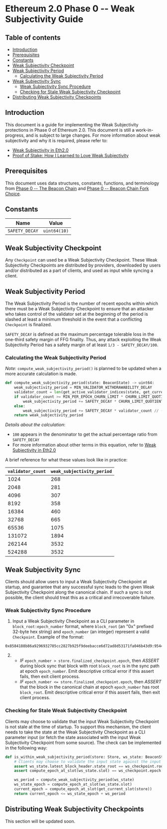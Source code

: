 # Ethereum 2.0 Phase 0 -- Weak Subjectivity Guide

## Table of contents

<!-- TOC -->
<!-- START doctoc generated TOC please keep comment here to allow auto update -->
<!-- DON'T EDIT THIS SECTION, INSTEAD RE-RUN doctoc TO UPDATE -->


- [Introduction](#introduction)
- [Prerequisites](#prerequisites)
- [Constants](#constants)
- [Weak Subjectivity Checkpoint](#weak-subjectivity-checkpoint)
- [Weak Subjectivity Period](#weak-subjectivity-period)
  - [Calculating the Weak Subjectivity Period](#calculating-the-weak-subjectivity-period)
- [Weak Subjectivity Sync](#weak-subjectivity-sync)
  - [Weak Subjectivity Sync Procedure](#weak-subjectivity-sync-procedure)
  - [Checking for Stale Weak Subjectivity Checkpoint](#checking-for-stale-weak-subjectivity-checkpoint)
- [Distributing Weak Subjectivity Checkpoints](#distributing-weak-subjectivity-checkpoints)

<!-- END doctoc generated TOC please keep comment here to allow auto update -->
<!-- /TOC -->

## Introduction

This document is a guide for implementing the Weak Subjectivity protections in Phase 0 of Ethereum 2.0.
This document is still a work-in-progress, and is subject to large changes.
For more information about weak subjectivity and why it is required, please refer to:

- [Weak Subjectivity in Eth2.0](https://notes.ethereum.org/@adiasg/weak-subjectvity-eth2)
- [Proof of Stake: How I Learned to Love Weak Subjectivity](https://blog.ethereum.org/2014/11/25/proof-stake-learned-love-weak-subjectivity/)

## Prerequisites

This document uses data structures, constants, functions, and terminology from
[Phase 0 -- The Beacon Chain](./beacon-chain.md) and [Phase 0 -- Beacon Chain Fork Choice](./fork-choice.md).

## Constants

| Name           | Value        |
|----------------|--------------|
| `SAFETY_DECAY` | `uint64(10)` |

## Weak Subjectivity Checkpoint

Any `Checkpoint` can used be a Weak Subjectivity Checkpoint.
These Weak Subjectivity Checkpoints are distributed by providers,
downloaded by users and/or distributed as a part of clients, and used as input while syncing a client.

## Weak Subjectivity Period

The Weak Subjectivity Period is the number of recent epochs within which there
must be a Weak Subjectivity Checkpoint to ensure that an attacker who takes control
of the validator set at the beginning of the period is slashed at least a minimum threshold
in the event that a conflicting `Checkpoint` is finalized.

`SAFETY_DECAY` is defined as the maximum percentage tolerable loss in the one-third
safety margin of FFG finality. Thus, any attack exploiting the Weak Subjectivity Period has
a safety margin of at least `1/3 - SAFETY_DECAY/100`.

### Calculating the Weak Subjectivity Period

*Note*: `compute_weak_subjectivity_period()` is planned to be updated when a more accurate calculation is made.

```python
def compute_weak_subjectivity_period(state: BeaconState) -> uint64:
    weak_subjectivity_period = MIN_VALIDATOR_WITHDRAWABILITY_DELAY
    validator_count = len(get_active_validator_indices(state, get_current_epoch(state)))
    if validator_count >= MIN_PER_EPOCH_CHURN_LIMIT * CHURN_LIMIT_QUOTIENT:
        weak_subjectivity_period += SAFETY_DECAY * CHURN_LIMIT_QUOTIENT // (2 * 100)
    else:
        weak_subjectivity_period += SAFETY_DECAY * validator_count // (2 * 100 * MIN_PER_EPOCH_CHURN_LIMIT)
    return weak_subjectivity_period
```

*Details about the calculation*:
- `100` appears in the denominator to get the actual percentage ratio from `SAFETY_DECAY`
- For more information about other terms in this equation, refer to
  [Weak Subjectivity in Eth2.0](https://notes.ethereum.org/@adiasg/weak-subjectvity-eth2)

A brief reference for what these values look like in practice:

| `validator_count` | `weak_subjectivity_period` |
| ----  | ---- |
| 1024  | 268 |
| 2048  | 281 |
| 4096  | 307 |
| 8192  | 358 |
| 16384 | 460 |
| 32768 | 665 |
| 65536 | 1075 |
| 131072  | 1894 |
| 262144  | 3532 |
| 524288  | 3532 |

## Weak Subjectivity Sync

Clients should allow users to input a Weak Subjectivity Checkpoint at startup, and guarantee that any successful sync leads to the given Weak Subjectivity Checkpoint along the canonical chain. If such a sync is not possible, the client should treat this as a critical and irrecoverable failure.

### Weak Subjectivity Sync Procedure

1. Input a Weak Subjectivity Checkpoint as a CLI parameter in `block_root:epoch_number` format,
  where `block_root` (an "0x" prefixed 32-byte hex string) and `epoch_number` (an integer) represent a valid `Checkpoint`.
  Example of the format:
```
0x8584188b86a9296932785cc2827b925f9deebacce6d72ad8d53171fa046b43d9:9544
```
2.  - *IF* `epoch_number > store.finalized_checkpoint.epoch`,
      then *ASSERT* during block sync that block with root `block_root` is in the sync path at epoch `epoch_number`.
      Emit descriptive critical error if this assert fails, then exit client process.
    - *IF* `epoch_number <= store.finalized_checkpoint.epoch`,
      then *ASSERT* that the block in the canonical chain at epoch `epoch_number` has root `block_root`.
      Emit descriptive critical error if this assert fails, then exit client process.

### Checking for Stale Weak Subjectivity Checkpoint
Clients may choose to validate that the input Weak Subjectivity Checkpoint is not stale at the time of startup.
To support this mechanism, the client needs to take the state at the Weak Subjectivity Checkpoint as
a CLI parameter input (or fetch the state associated with the input Weak Subjectivity Checkpoint from some source).
The check can be implemented in the following way:

```python
def is_within_weak_subjectivity_period(store: Store, ws_state: BeaconState, ws_checkpoint: Checkpoint) -> bool:
    # Clients may choose to validate the input state against the input Weak Subjectivity Checkpoint
    assert ws_state.latest_block_header.state_root == ws_checkpoint.root
    assert compute_epoch_at_slot(ws_state.slot) == ws_checkpoint.epoch

    ws_period = compute_weak_subjectivity_period(ws_state)
    ws_state_epoch = compute_epoch_at_slot(ws_state.slot)
    current_epoch = compute_epoch_at_slot(get_current_slot(store))
    return current_epoch <= ws_state_epoch + ws_period
```

## Distributing Weak Subjectivity Checkpoints
This section will be updated soon.
